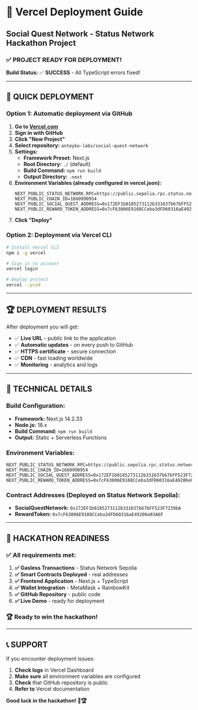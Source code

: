 # 🚀 Vercel Deployment Guide

## Social Quest Network - Status Network Hackathon Project

### ✅ **PROJECT READY FOR DEPLOYMENT!**

**Build Status:** ✅ **SUCCESS** - All TypeScript errors fixed!

---

## 🎯 **QUICK DEPLOYMENT**

### **Option 1: Automatic deployment via GitHub**

1. **Go to [Vercel.com](https://vercel.com)**
2. **Sign in with GitHub**
3. **Click "New Project"**
4. **Select repository:** `anteyko-labs/social-quest-network`
5. **Settings:**
   - **Framework Preset:** Next.js
   - **Root Directory:** `./` (default)
   - **Build Command:** `npm run build`
   - **Output Directory:** `.next`
6. **Environment Variables (already configured in vercel.json):**
   ```
   NEXT_PUBLIC_STATUS_NETWORK_RPC=https://public.sepolia.rpc.status.network
   NEXT_PUBLIC_CHAIN_ID=1660990954
   NEXT_PUBLIC_SOCIAL_QUEST_ADDRESS=0x172EF1b0185273112b331637b67bFF523F7239bA
   NEXT_PUBLIC_REWARD_TOKEN_ADDRESS=0x7cF63006E9108CCeba3dFD60316aE49206e03A6F
   ```
7. **Click "Deploy"**

### **Option 2: Deployment via Vercel CLI**

```bash
# Install Vercel CLI
npm i -g vercel

# Sign in to account
vercel login

# Deploy project
vercel --prod
```

---

## 🏆 **DEPLOYMENT RESULTS**

After deployment you will get:

- ✅ **Live URL** - public link to the application
- ✅ **Automatic updates** - on every push to GitHub
- ✅ **HTTPS certificate** - secure connection
- ✅ **CDN** - fast loading worldwide
- ✅ **Monitoring** - analytics and logs

---

## 🔧 **TECHNICAL DETAILS**

### **Build Configuration:**
- **Framework:** Next.js 14.2.33
- **Node.js:** 18.x
- **Build Command:** `npm run build`
- **Output:** Static + Serverless Functions

### **Environment Variables:**
```env
NEXT_PUBLIC_STATUS_NETWORK_RPC=https://public.sepolia.rpc.status.network
NEXT_PUBLIC_CHAIN_ID=1660990954
NEXT_PUBLIC_SOCIAL_QUEST_ADDRESS=0x172EF1b0185273112b331637b67bFF523F7239bA
NEXT_PUBLIC_REWARD_TOKEN_ADDRESS=0x7cF63006E9108CCeba3dFD60316aE49206e03A6F
```

### **Contract Addresses (Deployed on Status Network Sepolia):**
- **SocialQuestNetwork:** `0x172EF1b0185273112b331637b67bFF523F7239bA`
- **RewardToken:** `0x7cF63006E9108CCeba3dFD60316aE49206e03A6F`

---

## 🎯 **HACKATHON READINESS**

### ✅ **All requirements met:**

1. **✅ Gasless Transactions** - Status Network Sepolia
2. **✅ Smart Contracts Deployed** - real addresses
3. **✅ Frontend Application** - Next.js + TypeScript
4. **✅ Wallet Integration** - MetaMask + RainbowKit
5. **✅ GitHub Repository** - public code
6. **✅ Live Demo** - ready for deployment

### 🏆 **Ready to win the hackathon!**

---

## 📞 **SUPPORT**

If you encounter deployment issues:

1. **Check logs** in Vercel Dashboard
2. **Make sure** all environment variables are configured
3. **Check** that GitHub repository is public
4. **Refer to** Vercel documentation

**Good luck in the hackathon! 🚀🏆**